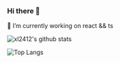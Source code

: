 ### Hi there 👋
🔭 I’m currently working on react && ts

![xl2412's github stats](https://github-readme-stats.vercel.app/api?username=xl2412&count_private=true&show_icons=true&theme=gruvbox&hide_border=true)

![Top Langs](https://github-readme-stats.vercel.app/api/top-langs/?username=xl2412&layout=compact&theme=gruvbox&hide_border=true)
